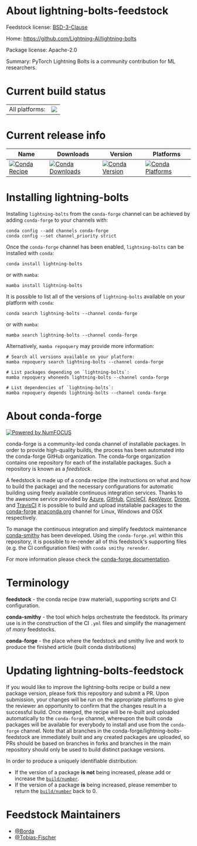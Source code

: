 About lightning-bolts-feedstock
===============================

Feedstock license: [BSD-3-Clause](https://github.com/conda-forge/lightning-bolts-feedstock/blob/main/LICENSE.txt)

Home: https://github.com/Lightning-AI/lightning-bolts

Package license: Apache-2.0

Summary: PyTorch Lightning Bolts is a community contribution for ML researchers.

Current build status
====================


<table><tr><td>All platforms:</td>
    <td>
      <a href="https://dev.azure.com/conda-forge/feedstock-builds/_build/latest?definitionId=14393&branchName=main">
        <img src="https://dev.azure.com/conda-forge/feedstock-builds/_apis/build/status/lightning-bolts-feedstock?branchName=main">
      </a>
    </td>
  </tr>
</table>

Current release info
====================

| Name | Downloads | Version | Platforms |
| --- | --- | --- | --- |
| [![Conda Recipe](https://img.shields.io/badge/recipe-lightning--bolts-green.svg)](https://anaconda.org/conda-forge/lightning-bolts) | [![Conda Downloads](https://img.shields.io/conda/dn/conda-forge/lightning-bolts.svg)](https://anaconda.org/conda-forge/lightning-bolts) | [![Conda Version](https://img.shields.io/conda/vn/conda-forge/lightning-bolts.svg)](https://anaconda.org/conda-forge/lightning-bolts) | [![Conda Platforms](https://img.shields.io/conda/pn/conda-forge/lightning-bolts.svg)](https://anaconda.org/conda-forge/lightning-bolts) |

Installing lightning-bolts
==========================

Installing `lightning-bolts` from the `conda-forge` channel can be achieved by adding `conda-forge` to your channels with:

```
conda config --add channels conda-forge
conda config --set channel_priority strict
```

Once the `conda-forge` channel has been enabled, `lightning-bolts` can be installed with `conda`:

```
conda install lightning-bolts
```

or with `mamba`:

```
mamba install lightning-bolts
```

It is possible to list all of the versions of `lightning-bolts` available on your platform with `conda`:

```
conda search lightning-bolts --channel conda-forge
```

or with `mamba`:

```
mamba search lightning-bolts --channel conda-forge
```

Alternatively, `mamba repoquery` may provide more information:

```
# Search all versions available on your platform:
mamba repoquery search lightning-bolts --channel conda-forge

# List packages depending on `lightning-bolts`:
mamba repoquery whoneeds lightning-bolts --channel conda-forge

# List dependencies of `lightning-bolts`:
mamba repoquery depends lightning-bolts --channel conda-forge
```


About conda-forge
=================

[![Powered by
NumFOCUS](https://img.shields.io/badge/powered%20by-NumFOCUS-orange.svg?style=flat&colorA=E1523D&colorB=007D8A)](https://numfocus.org)

conda-forge is a community-led conda channel of installable packages.
In order to provide high-quality builds, the process has been automated into the
conda-forge GitHub organization. The conda-forge organization contains one repository
for each of the installable packages. Such a repository is known as a *feedstock*.

A feedstock is made up of a conda recipe (the instructions on what and how to build
the package) and the necessary configurations for automatic building using freely
available continuous integration services. Thanks to the awesome service provided by
[Azure](https://azure.microsoft.com/en-us/services/devops/), [GitHub](https://github.com/),
[CircleCI](https://circleci.com/), [AppVeyor](https://www.appveyor.com/),
[Drone](https://cloud.drone.io/welcome), and [TravisCI](https://travis-ci.com/)
it is possible to build and upload installable packages to the
[conda-forge](https://anaconda.org/conda-forge) [anaconda.org](https://anaconda.org/)
channel for Linux, Windows and OSX respectively.

To manage the continuous integration and simplify feedstock maintenance
[conda-smithy](https://github.com/conda-forge/conda-smithy) has been developed.
Using the ``conda-forge.yml`` within this repository, it is possible to re-render all of
this feedstock's supporting files (e.g. the CI configuration files) with ``conda smithy rerender``.

For more information please check the [conda-forge documentation](https://conda-forge.org/docs/).

Terminology
===========

**feedstock** - the conda recipe (raw material), supporting scripts and CI configuration.

**conda-smithy** - the tool which helps orchestrate the feedstock.
                   Its primary use is in the construction of the CI ``.yml`` files
                   and simplify the management of *many* feedstocks.

**conda-forge** - the place where the feedstock and smithy live and work to
                  produce the finished article (built conda distributions)


Updating lightning-bolts-feedstock
==================================

If you would like to improve the lightning-bolts recipe or build a new
package version, please fork this repository and submit a PR. Upon submission,
your changes will be run on the appropriate platforms to give the reviewer an
opportunity to confirm that the changes result in a successful build. Once
merged, the recipe will be re-built and uploaded automatically to the
`conda-forge` channel, whereupon the built conda packages will be available for
everybody to install and use from the `conda-forge` channel.
Note that all branches in the conda-forge/lightning-bolts-feedstock are
immediately built and any created packages are uploaded, so PRs should be based
on branches in forks and branches in the main repository should only be used to
build distinct package versions.

In order to produce a uniquely identifiable distribution:
 * If the version of a package **is not** being increased, please add or increase
   the [``build/number``](https://docs.conda.io/projects/conda-build/en/latest/resources/define-metadata.html#build-number-and-string).
 * If the version of a package **is** being increased, please remember to return
   the [``build/number``](https://docs.conda.io/projects/conda-build/en/latest/resources/define-metadata.html#build-number-and-string)
   back to 0.

Feedstock Maintainers
=====================

* [@Borda](https://github.com/Borda/)
* [@Tobias-Fischer](https://github.com/Tobias-Fischer/)


